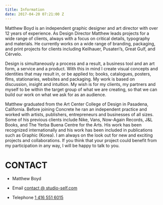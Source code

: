 ```yaml
---
title: Information
date: 2017-04-20 07:21:00 Z
---
```


Matthew Boyd is an independent graphic designer and art director with over 12 years of experience. As Design Director Matthew leads projects for a wide range of clients, always with a focus on critical details, typography and materials. He currently works on a wide range of branding, packaging, and print projects for clients including Keilhauer, Pusateri’s, Great Gulf, and Cérvelo.

Design is simultaneously a process and a result, a business tool and an art form, a service and a product. With this in mind I create visual concepts and identities that may result in, or be applied to; books, catalogues, posters, flms, stationaries, websites and packaging. My work is based on discussion, insight and intuition. My wish is for my clients, my partners and myself to be within the target group of what we are creating, so that we can build our work on what we ask for as an audience.

Matthew graduated from the Art Center College of Design in Pasadena, California. Before joining Concrete he ran an independent practice and worked with artists, publishers, entrepreneurs and businesses of all sizes. Some of his previous clients include Nike, Vans, Now-Again Records, J&L Books, and The Yerba Buena Centre for the Arts. His work has been recognized internationally and his work has been included in publications such as Graphic (Korea). I am always on the look out for new and exciting projects and collaborations. If you think that your project could benefit from my participation in any way, I will be happy to talk to you.

# CONTACT

* Matthew Boyd

* Email [contact @ studio-self.com](mailto:contact@studio-self.com)

* Telephone [1 416 551 6015](tel:14165516015)